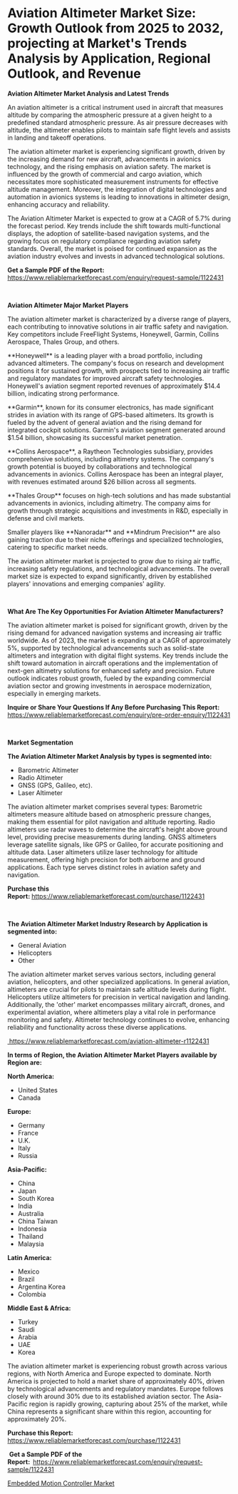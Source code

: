 <p><h1>Aviation Altimeter Market Size: Growth Outlook from 2025 to 2032, projecting at Market's Trends Analysis by Application, Regional Outlook, and Revenue</h1></p><p><strong>Aviation Altimeter Market Analysis and Latest Trends</strong></p>
<p><p>An aviation altimeter is a critical instrument used in aircraft that measures altitude by comparing the atmospheric pressure at a given height to a predefined standard atmospheric pressure. As air pressure decreases with altitude, the altimeter enables pilots to maintain safe flight levels and assists in landing and takeoff operations.</p><p>The aviation altimeter market is experiencing significant growth, driven by the increasing demand for new aircraft, advancements in avionics technology, and the rising emphasis on aviation safety. The market is influenced by the growth of commercial and cargo aviation, which necessitates more sophisticated measurement instruments for effective altitude management. Moreover, the integration of digital technologies and automation in avionics systems is leading to innovations in altimeter design, enhancing accuracy and reliability.</p><p>The Aviation Altimeter Market is expected to grow at a CAGR of 5.7% during the forecast period. Key trends include the shift towards multi-functional displays, the adoption of satellite-based navigation systems, and the growing focus on regulatory compliance regarding aviation safety standards. Overall, the market is poised for continued expansion as the aviation industry evolves and invests in advanced technological solutions.</p></p>
<p><strong>Get a Sample PDF of the Report:&nbsp;</strong> <a href="https://www.reliablemarketforecast.com/enquiry/request-sample/1122431?utm_campaign=2253&utm_medium=2&utm_source=Github&utm_content=ia&utm_term=22022025&utm_id=aviation-altimeter">https://www.reliablemarketforecast.com/enquiry/request-sample/1122431</a></p>
<p>&nbsp;</p>
<p><strong>Aviation Altimeter Major Market Players</strong></p>
<p><p>The aviation altimeter market is characterized by a diverse range of players, each contributing to innovative solutions in air traffic safety and navigation. Key competitors include FreeFlight Systems, Honeywell, Garmin, Collins Aerospace, Thales Group, and others.</p><p>**Honeywell** is a leading player with a broad portfolio, including advanced altimeters. The company's focus on research and development positions it for sustained growth, with prospects tied to increasing air traffic and regulatory mandates for improved aircraft safety technologies. Honeywell's aviation segment reported revenues of approximately $14.4 billion, indicating strong performance.</p><p>**Garmin**, known for its consumer electronics, has made significant strides in aviation with its range of GPS-based altimeters. Its growth is fueled by the advent of general aviation and the rising demand for integrated cockpit solutions. Garmin's aviation segment generated around $1.54 billion, showcasing its successful market penetration.</p><p>**Collins Aerospace**, a Raytheon Technologies subsidiary, provides comprehensive solutions, including altimetry systems. The company's growth potential is buoyed by collaborations and technological advancements in avionics. Collins Aerospace has been an integral player, with revenues estimated around $26 billion across all segments.</p><p>**Thales Group** focuses on high-tech solutions and has made substantial advancements in avionics, including altimetry. The company aims for growth through strategic acquisitions and investments in R&D, especially in defense and civil markets.</p><p>Smaller players like **Nanoradar** and **Mindrum Precision** are also gaining traction due to their niche offerings and specialized technologies, catering to specific market needs.</p><p>The aviation altimeter market is projected to grow due to rising air traffic, increasing safety regulations, and technological advancements. The overall market size is expected to expand significantly, driven by established players' innovations and emerging companies' agility.</p></p>
<p>&nbsp;</p>
<p><strong>What Are The Key Opportunities For Aviation Altimeter Manufacturers?</strong></p>
<p><p>The aviation altimeter market is poised for significant growth, driven by the rising demand for advanced navigation systems and increasing air traffic worldwide. As of 2023, the market is expanding at a CAGR of approximately 5%, supported by technological advancements such as solid-state altimeters and integration with digital flight systems. Key trends include the shift toward automation in aircraft operations and the implementation of next-gen altimetry solutions for enhanced safety and precision. Future outlook indicates robust growth, fueled by the expanding commercial aviation sector and growing investments in aerospace modernization, especially in emerging markets.</p></p>
<p><strong>Inquire or Share Your Questions If Any Before Purchasing This Report:</strong> <a href="https://www.reliablemarketforecast.com/enquiry/pre-order-enquiry/1122431?utm_campaign=2253&utm_medium=2&utm_source=Github&utm_content=ia&utm_term=22022025&utm_id=aviation-altimeter">https://www.reliablemarketforecast.com/enquiry/pre-order-enquiry/1122431</a></p>
<p>&nbsp;</p>
<p><strong>Market Segmentation</strong></p>
<p><strong>The Aviation Altimeter Market Analysis by types is segmented into:</strong></p>
<p><ul><li>Barometric Altimeter</li><li>Radio Altimeter</li><li>GNSS (GPS, Galileo, etc).</li><li>Laser Altimeter</li></ul></p>
<p><p>The aviation altimeter market comprises several types: Barometric altimeters measure altitude based on atmospheric pressure changes, making them essential for pilot navigation and altitude reporting. Radio altimeters use radar waves to determine the aircraft's height above ground level, providing precise measurements during landing. GNSS altimeters leverage satellite signals, like GPS or Galileo, for accurate positioning and altitude data. Laser altimeters utilize laser technology for altitude measurement, offering high precision for both airborne and ground applications. Each type serves distinct roles in aviation safety and navigation.</p></p>
<p><strong>Purchase this Report:&nbsp;</strong><a href="https://www.reliablemarketforecast.com/purchase/1122431?utm_campaign=2253&utm_medium=2&utm_source=Github&utm_content=ia&utm_term=22022025&utm_id=aviation-altimeter">https://www.reliablemarketforecast.com/purchase/1122431</a></p>
<p>&nbsp;</p>
<p><strong>The Aviation Altimeter Market Industry Research by Application is segmented into:</strong></p>
<p><ul><li>General Aviation</li><li>Helicopters</li><li>Other</li></ul></p>
<p><p>The aviation altimeter market serves various sectors, including general aviation, helicopters, and other specialized applications. In general aviation, altimeters are crucial for pilots to maintain safe altitude levels during flight. Helicopters utilize altimeters for precision in vertical navigation and landing. Additionally, the 'other' market encompasses military aircraft, drones, and experimental aviation, where altimeters play a vital role in performance monitoring and safety. Altimeter technology continues to evolve, enhancing reliability and functionality across these diverse applications.</p></p>
<p><a href="https://www.reliablemarketforecast.com/aviation-altimeter-r1122431?utm_campaign=2253&utm_medium=2&utm_source=Github&utm_content=ia&utm_term=22022025&utm_id=aviation-altimeter">&nbsp;https://www.reliablemarketforecast.com/aviation-altimeter-r1122431</a></p>
<p><strong>In terms of Region, the Aviation Altimeter Market Players available by Region are:</strong></p>
<p>
    <p> <strong> North America: </strong>
        <ul>
            <li>United States</li>
            <li>Canada</li>
        </ul>
        </p> 
    <p> <strong> Europe: </strong>
        <ul>
            <li>Germany</li>
            <li>France</li>
            <li>U.K.</li>
            <li>Italy</li>
            <li>Russia</li>
        </ul>
        </p> 
    <p> <strong> Asia-Pacific: </strong>
        <ul>
            <li>China</li>
            <li>Japan</li>
            <li>South Korea</li>
            <li>India</li>
            <li>Australia</li>
            <li>China Taiwan</li>
            <li>Indonesia</li>
            <li>Thailand</li>
            <li>Malaysia</li>
        </ul>
        </p> 
    <p> <strong> Latin America: </strong>
        <ul>
            <li>Mexico</li>
            <li>Brazil</li>
            <li>Argentina Korea</li>
            <li>Colombia</li>
        </ul>
        </p> 
    <p> <strong> Middle East & Africa: </strong>
        <ul>
            <li>Turkey</li>
            <li>Saudi</li>
            <li>Arabia</li>
            <li>UAE</li>
            <li>Korea</li>
        </ul>
    </p>
    </p>
<p><p>The aviation altimeter market is experiencing robust growth across various regions, with North America and Europe expected to dominate. North America is projected to hold a market share of approximately 40%, driven by technological advancements and regulatory mandates. Europe follows closely with around 30% due to its established aviation sector. The Asia-Pacific region is rapidly growing, capturing about 25% of the market, while China represents a significant share within this region, accounting for approximately 20%.</p></p>
<p><strong>Purchase this Report: </strong><a href="https://www.reliablemarketforecast.com/purchase/1122431?utm_campaign=2253&utm_medium=2&utm_source=Github&utm_content=ia&utm_term=22022025&utm_id=aviation-altimeter">https://www.reliablemarketforecast.com/purchase/1122431</a></p>
<p>&nbsp;<strong>Get a Sample PDF of the Report:&nbsp;&nbsp;</strong><a href="https://www.reliablemarketforecast.com/enquiry/request-sample/1122431?utm_campaign=2253&utm_medium=2&utm_source=Github&utm_content=ia&utm_term=22022025&utm_id=aviation-altimeter">https://www.reliablemarketforecast.com/enquiry/request-sample/1122431</a></p>
<p><strong></strong></p>
<p><p><a href="https://github.com/dmitriyvo6rog/Market-Research-Report-List-1/blob/main/embedded-motion-controller-market.md?utm_campaign=2253&utm_medium=2&utm_source=Github&utm_content=ia&utm_term=22022025&utm_id=aviation-altimeter">Embedded Motion Controller Market</a></p></p>